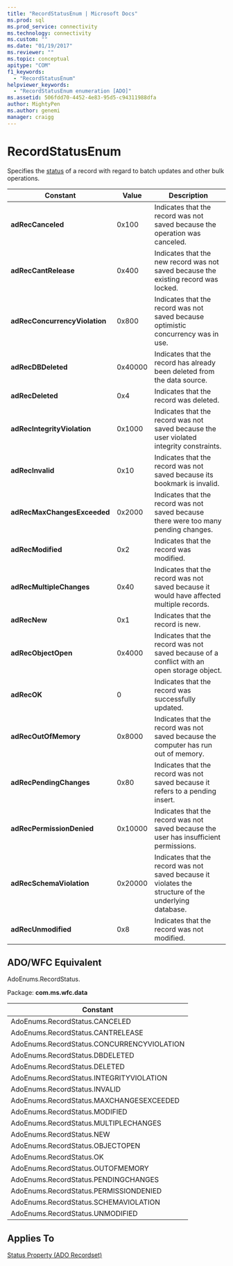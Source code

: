 ```yaml
---
title: "RecordStatusEnum | Microsoft Docs"
ms.prod: sql
ms.prod_service: connectivity
ms.technology: connectivity
ms.custom: ""
ms.date: "01/19/2017"
ms.reviewer: ""
ms.topic: conceptual
apitype: "COM"
f1_keywords: 
  - "RecordStatusEnum"
helpviewer_keywords: 
  - "RecordStatusEnum enumeration [ADO]"
ms.assetid: 506fdd70-4452-4e83-95d5-c94311988dfa
author: MightyPen
ms.author: genemi
manager: craigg
---
```

# RecordStatusEnum
Specifies the [status](../../../ado/reference/ado-api/status-property-ado-recordset.md) of a record with regard to batch updates and other bulk operations.  
  
|Constant|Value|Description|  
|--------------|-----------|-----------------|  
|**adRecCanceled**|0x100|Indicates that the record was not saved because the operation was canceled.|  
|**adRecCantRelease**|0x400|Indicates that the new record was not saved because the existing record was locked.|  
|**adRecConcurrencyViolation**|0x800|Indicates that the record was not saved because optimistic concurrency was in use.|  
|**adRecDBDeleted**|0x40000|Indicates that the record has already been deleted from the data source.|  
|**adRecDeleted**|0x4|Indicates that the record was deleted.|  
|**adRecIntegrityViolation**|0x1000|Indicates that the record was not saved because the user violated integrity constraints.|  
|**adRecInvalid**|0x10|Indicates that the record was not saved because its bookmark is invalid.|  
|**adRecMaxChangesExceeded**|0x2000|Indicates that the record was not saved because there were too many pending changes.|  
|**adRecModified**|0x2|Indicates that the record was modified.|  
|**adRecMultipleChanges**|0x40|Indicates that the record was not saved because it would have affected multiple records.|  
|**adRecNew**|0x1|Indicates that the record is new.|  
|**adRecObjectOpen**|0x4000|Indicates that the record was not saved because of a conflict with an open storage object.|  
|**adRecOK**|0|Indicates that the record was successfully updated.|  
|**adRecOutOfMemory**|0x8000|Indicates that the record was not saved because the computer has run out of memory.|  
|**adRecPendingChanges**|0x80|Indicates that the record was not saved because it refers to a pending insert.|  
|**adRecPermissionDenied**|0x10000|Indicates that the record was not saved because the user has insufficient permissions.|  
|**adRecSchemaViolation**|0x20000|Indicates that the record was not saved because it violates the structure of the underlying database.|  
|**adRecUnmodified**|0x8|Indicates that the record was not modified.|  
  
## ADO/WFC Equivalent  
 AdoEnums.RecordStatus.  
  
 Package: **com.ms.wfc.data**  
  
|Constant|  
|--------------|  
|AdoEnums.RecordStatus.CANCELED|  
|AdoEnums.RecordStatus.CANTRELEASE|  
|AdoEnums.RecordStatus.CONCURRENCYVIOLATION|  
|AdoEnums.RecordStatus.DBDELETED|  
|AdoEnums.RecordStatus.DELETED|  
|AdoEnums.RecordStatus.INTEGRITYVIOLATION|  
|AdoEnums.RecordStatus.INVALID|  
|AdoEnums.RecordStatus.MAXCHANGESEXCEEDED|  
|AdoEnums.RecordStatus.MODIFIED|  
|AdoEnums.RecordStatus.MULTIPLECHANGES|  
|AdoEnums.RecordStatus.NEW|  
|AdoEnums.RecordStatus.OBJECTOPEN|  
|AdoEnums.RecordStatus.OK|  
|AdoEnums.RecordStatus.OUTOFMEMORY|  
|AdoEnums.RecordStatus.PENDINGCHANGES|  
|AdoEnums.RecordStatus.PERMISSIONDENIED|  
|AdoEnums.RecordStatus.SCHEMAVIOLATION|  
|AdoEnums.RecordStatus.UNMODIFIED|  
  
## Applies To  
 [Status Property (ADO Recordset)](../../../ado/reference/ado-api/status-property-ado-recordset.md)
